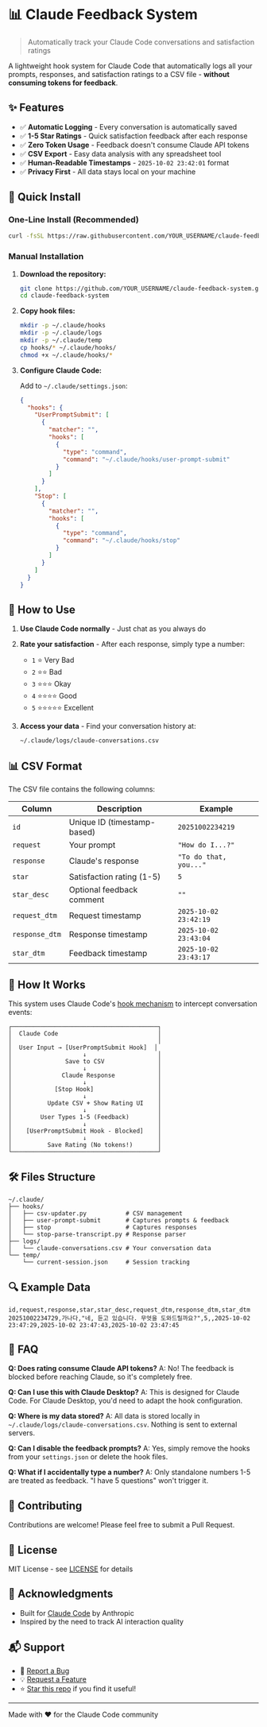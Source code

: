 # 📊 Claude Feedback System

> Automatically track your Claude Code conversations and satisfaction ratings

A lightweight hook system for Claude Code that automatically logs all your prompts, responses, and satisfaction ratings to a CSV file - **without consuming tokens for feedback**.

## ✨ Features

- ✅ **Automatic Logging** - Every conversation is automatically saved
- ✅ **1-5 Star Ratings** - Quick satisfaction feedback after each response
- ✅ **Zero Token Usage** - Feedback doesn't consume Claude API tokens
- ✅ **CSV Export** - Easy data analysis with any spreadsheet tool
- ✅ **Human-Readable Timestamps** - `2025-10-02 23:42:01` format
- ✅ **Privacy First** - All data stays local on your machine

## 🚀 Quick Install

### One-Line Install (Recommended)

```bash
curl -fsSL https://raw.githubusercontent.com/YOUR_USERNAME/claude-feedback-system/main/install.sh | bash
```

### Manual Installation

1. **Download the repository:**
   ```bash
   git clone https://github.com/YOUR_USERNAME/claude-feedback-system.git
   cd claude-feedback-system
   ```

2. **Copy hook files:**
   ```bash
   mkdir -p ~/.claude/hooks
   mkdir -p ~/.claude/logs
   mkdir -p ~/.claude/temp
   cp hooks/* ~/.claude/hooks/
   chmod +x ~/.claude/hooks/*
   ```

3. **Configure Claude Code:**

   Add to `~/.claude/settings.json`:
   ```json
   {
     "hooks": {
       "UserPromptSubmit": [
         {
           "matcher": "",
           "hooks": [
             {
               "type": "command",
               "command": "~/.claude/hooks/user-prompt-submit"
             }
           ]
         }
       ],
       "Stop": [
         {
           "matcher": "",
           "hooks": [
             {
               "type": "command",
               "command": "~/.claude/hooks/stop"
             }
           ]
         }
       ]
     }
   }
   ```

## 📖 How to Use

1. **Use Claude Code normally** - Just chat as you always do

2. **Rate your satisfaction** - After each response, simply type a number:
   - `1` ⭐ Very Bad
   - `2` ⭐⭐ Bad
   - `3` ⭐⭐⭐ Okay
   - `4` ⭐⭐⭐⭐ Good
   - `5` ⭐⭐⭐⭐⭐ Excellent

3. **Access your data** - Find your conversation history at:
   ```
   ~/.claude/logs/claude-conversations.csv
   ```

## 📊 CSV Format

The CSV file contains the following columns:

| Column | Description | Example |
|--------|-------------|---------|
| `id` | Unique ID (timestamp-based) | `20251002234219` |
| `request` | Your prompt | `"How do I...?"` |
| `response` | Claude's response | `"To do that, you..."` |
| `star` | Satisfaction rating (1-5) | `5` |
| `star_desc` | Optional feedback comment | `""` |
| `request_dtm` | Request timestamp | `2025-10-02 23:42:19` |
| `response_dtm` | Response timestamp | `2025-10-02 23:43:04` |
| `star_dtm` | Feedback timestamp | `2025-10-02 23:43:17` |

## 🔧 How It Works

This system uses Claude Code's [hook mechanism](https://docs.claude.com/en/docs/claude-code/hooks) to intercept conversation events:

```
┌─────────────────────────────────────────┐
│  Claude Code                            │
│                                         │
│  User Input → [UserPromptSubmit Hook]  │
│                    ↓                    │
│               Save to CSV               │
│                    ↓                    │
│              Claude Response            │
│                    ↓                    │
│            [Stop Hook]                  │
│                    ↓                    │
│          Update CSV + Show Rating UI    │
│                    ↓                    │
│        User Types 1-5 (Feedback)        │
│                    ↓                    │
│    [UserPromptSubmit Hook - Blocked]    │
│                    ↓                    │
│          Save Rating (No tokens!)       │
└─────────────────────────────────────────┘
```

## 🛠️ Files Structure

```
~/.claude/
├── hooks/
│   ├── csv-updater.py           # CSV management
│   ├── user-prompt-submit       # Captures prompts & feedback
│   ├── stop                     # Captures responses
│   └── stop-parse-transcript.py # Response parser
├── logs/
│   └── claude-conversations.csv # Your conversation data
└── temp/
    └── current-session.json     # Session tracking
```

## 🔍 Example Data

```csv
id,request,response,star,star_desc,request_dtm,response_dtm,star_dtm
20251002234729,가나다,"네, 듣고 있습니다. 무엇을 도와드릴까요?",5,,2025-10-02 23:47:29,2025-10-02 23:47:43,2025-10-02 23:47:45
```

## 🤔 FAQ

**Q: Does rating consume Claude API tokens?**
A: No! The feedback is blocked before reaching Claude, so it's completely free.

**Q: Can I use this with Claude Desktop?**
A: This is designed for Claude Code. For Claude Desktop, you'd need to adapt the hook configuration.

**Q: Where is my data stored?**
A: All data is stored locally in `~/.claude/logs/claude-conversations.csv`. Nothing is sent to external servers.

**Q: Can I disable the feedback prompts?**
A: Yes, simply remove the hooks from your `settings.json` or delete the hook files.

**Q: What if I accidentally type a number?**
A: Only standalone numbers 1-5 are treated as feedback. "I have 5 questions" won't trigger it.

## 🤝 Contributing

Contributions are welcome! Please feel free to submit a Pull Request.

## 📝 License

MIT License - see [LICENSE](LICENSE) for details

## 🙏 Acknowledgments

- Built for [Claude Code](https://claude.com/claude-code) by Anthropic
- Inspired by the need to track AI interaction quality

## 📬 Support

- 🐛 [Report a Bug](https://github.com/YOUR_USERNAME/claude-feedback-system/issues)
- 💡 [Request a Feature](https://github.com/YOUR_USERNAME/claude-feedback-system/issues)
- ⭐ [Star this repo](https://github.com/YOUR_USERNAME/claude-feedback-system) if you find it useful!

---

Made with ❤️ for the Claude Code community
